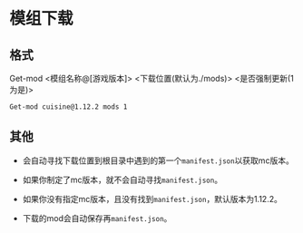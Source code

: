 ﻿# 模组下载

## 格式

Get-mod <模组名称@[游戏版本]> <下载位置(默认为./mods)> <是否强制更新(1为是)>

`Get-mod cuisine@1.12.2 mods 1`

## 其他
- 会自动寻找下载位置到根目录中遇到的第一个`manifest.json`以获取mc版本。

- 如果你制定了mc版本，就不会自动寻找`manifest.json`。

- 如果你没有指定mc版本，且没有找到`manifest.json`，默认版本为1.12.2。

- 下载的mod会自动保存再`manifest.json`。
